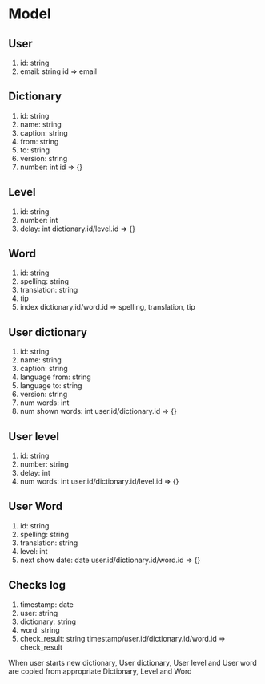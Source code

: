 # Model

## User
1. id: string
2. email: string
id => email

## Dictionary
1. id: string
2. name: string
3. caption: string
4. from: string
5. to: string
6. version: string
7. number: int
id => {}

## Level
1. id: string
2. number: int
3. delay: int
dictionary.id/level.id => {}

## Word
1. id: string
2. spelling: string
3. translation: string
4. tip
5. index
dictionary.id/word.id => spelling, translation, tip

## User dictionary
1. id: string
2. name: string
3. caption: string
4. language from: string
5. language to: string
6. version: string
8. num words: int
9. num shown words: int
user.id/dictionary.id => {}

## User level
1. id: string
2. number: string
3. delay: int
4. num words: int
user.id/dictionary.id/level.id => {}


## User Word
1. id: string
2. spelling: string
3. translation: string
4. level: int
5. next show date: date
user.id/dictionary.id/word.id => {}


## Checks log
1. timestamp: date
2. user: string
3. dictionary: string
4. word: string
5. check_result: string
timestamp/user.id/dictionary.id/word.id => check_result


When user starts new dictionary, User dictionary, User level and User word are copied from appropriate Dictionary, Level and Word